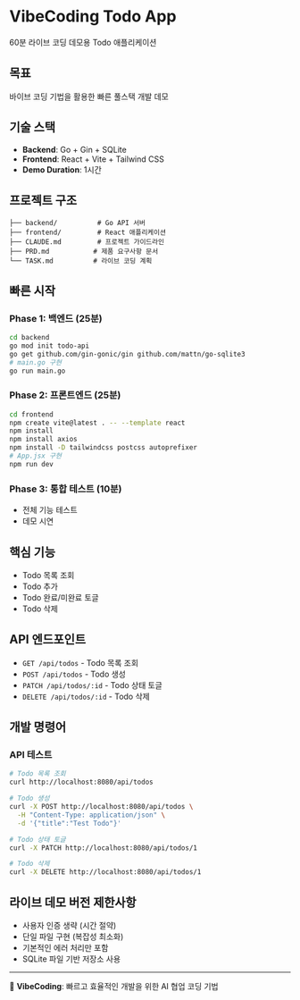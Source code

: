 # VibeCoding Todo App

60분 라이브 코딩 데모용 Todo 애플리케이션

## 목표
바이브 코딩 기법을 활용한 빠른 풀스택 개발 데모

## 기술 스택
- **Backend**: Go + Gin + SQLite
- **Frontend**: React + Vite + Tailwind CSS
- **Demo Duration**: 1시간

## 프로젝트 구조
```
├── backend/          # Go API 서버
├── frontend/         # React 애플리케이션
├── CLAUDE.md         # 프로젝트 가이드라인
├── PRD.md           # 제품 요구사항 문서
└── TASK.md          # 라이브 코딩 계획
```

## 빠른 시작

### Phase 1: 백엔드 (25분)
```bash
cd backend
go mod init todo-api
go get github.com/gin-gonic/gin github.com/mattn/go-sqlite3
# main.go 구현
go run main.go
```

### Phase 2: 프론트엔드 (25분)
```bash
cd frontend
npm create vite@latest . -- --template react
npm install
npm install axios
npm install -D tailwindcss postcss autoprefixer
# App.jsx 구현
npm run dev
```

### Phase 3: 통합 테스트 (10분)
- 전체 기능 테스트
- 데모 시연

## 핵심 기능
- Todo 목록 조회
- Todo 추가
- Todo 완료/미완료 토글
- Todo 삭제

## API 엔드포인트
- `GET /api/todos` - Todo 목록 조회
- `POST /api/todos` - Todo 생성
- `PATCH /api/todos/:id` - Todo 상태 토글
- `DELETE /api/todos/:id` - Todo 삭제

## 개발 명령어

### API 테스트
```bash
# Todo 목록 조회
curl http://localhost:8080/api/todos

# Todo 생성
curl -X POST http://localhost:8080/api/todos \
  -H "Content-Type: application/json" \
  -d '{"title":"Test Todo"}'

# Todo 상태 토글
curl -X PATCH http://localhost:8080/api/todos/1

# Todo 삭제
curl -X DELETE http://localhost:8080/api/todos/1
```

## 라이브 데모 버전 제한사항
- 사용자 인증 생략 (시간 절약)
- 단일 파일 구현 (복잡성 최소화)
- 기본적인 에러 처리만 포함
- SQLite 파일 기반 저장소 사용

---

🚀 **VibeCoding**: 빠르고 효율적인 개발을 위한 AI 협업 코딩 기법